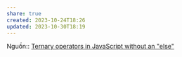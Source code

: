 ```yaml
---
share: true
created: 2023-10-24T18:26
updated: 2023-10-30T18:19
---
```

Nguồn:: [Ternary operators in JavaScript without an "else"](https://stackoverflow.com/a/2933472/3416774)
